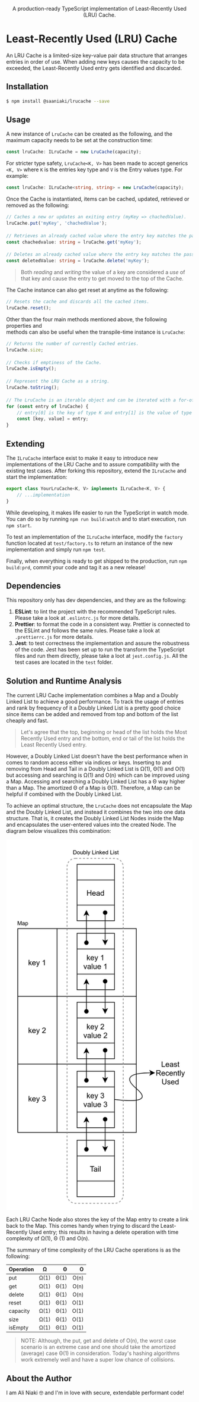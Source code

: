 <p style="text-align: center;">
  A production-ready TypeScript implementation of Least-Recently Used (LRU) 
Cache.
</p>

# Least-Recently Used (LRU) Cache

An LRU Cache is a limited-size key-value pair data structure that arranges
entries in order of use. When adding new keys causes the capacity to be
exceeded, the Least-Recently Used entry gets identified and discarded.

## Installation

```bash
$ npm install @saaniaki/lrucache --save
```

## Usage

A new instance of `LruCache` can be created as the following, and the maximum
capacity needs to be set at the construction time:

```typescript
const lruCache: ILruCache = new LruCache(capacity);
```

For stricter type safety, `LruCache<K, V>` has been made to accept
generics `<K, V>` where `K` is the entries key type and `V` is the Entry values
type. For example:

```typescript
const lruCache: ILruCache<string, string> = new LruCache(capacity);
```

Once the Cache is instantiated, items can be cached, updated, retrieved or
removed as the following:

```typescript
// Caches a new or updates an exiting entry (myKey => chachedValue).
lruCache.put('myKey', 'chachedValue');

// Retrieves an already cached value where the entry key matches the passed key.
const chachedvalue: string = lruCache.get('myKey');

// Deletes an already cached value where the entry key matches the passed key.
const deletedValue: string = lruCache.delete('myKey');
```

> Both _reading_ and _writing_ the value of a key are considered a _use_ of
> that key and cause the entry to get moved to the top of the Cache.

The Cache instance can also get reset at anytime as the following:

```typescript
// Resets the cache and discards all the cached items.
lruCache.reset();
```

Other than the four main methods mentioned above, the following properties and  
methods can also be useful when the transpile-time instance is `LruCache`:

```typescript
// Returns the number of currently Cached entries.
lruCache.size;

// Checks if emptiness of the Cache.
lruCache.isEmpty();

// Represent the LRU Cache as a string.
lruCache.toString();

// The LruCache is an iterable object and can be iterated with a for-of loop:
for (const entry of lruCache) {
    // entry[0] is the key of type K and entry[1] is the value of type V.
    const [key, value] = entry;
}
```

## Extending

The `ILruCache` interface exist to make it easy to introduce new implementations
of the LRU Cache and to assure compatibility with the existing test cases. After
forking this repository, extend the `ILruCache` and start the implementation:

```typescript
export class YourLruCache<K, V> implements ILruCache<K, V> {
    // ...implementation
}
```

While developing, it makes life easier to run the TypeScript in watch mode. You
can do so by running `npm run build:watch` and to start execution, run
`npm start`.

To test an implementation of the `ILruCache` interface, modify the `factory`
function located at `test/factory.ts` to return an instance of the new
implementation and simply run `npm test`.

Finally, when everything is ready to get shipped to the production,
run `npm build:prd`, commit your code and tag it as a new release!

## Dependencies

This repository only has dev dependencies, and they are as the following:

1. **ESLint**: to lint the project with the recommended TypeScript rules. Please
   take a look at `.eslintrc.js` for more details.
2. **Prettier**: to format the code in a consistent way. Prettier is connected
   to the ESLint and follows the same rules. Please take a look
   at `.prettierrc.js` for more details.
3. **Jest**: to test correctness the implementation and assure the robustness of
   the code. Jest has been set up to run the transform the TypeScript files and
   run them directly, please take a loot at `jest.config.js`. All the test cases
   are located in the `test` folder.

## Solution and Runtime Analysis

The current LRU Cache implementation combines a Map and a Doubly Linked List to
achieve a good performance. To track the usage of entries and rank by frequency
of it a Doubly Linked List is a pretty good choice since items can be added and
removed from top and bottom of the list cheaply and fast.

> Let's agree that the top, beginning or head of the list holds the Most
> Recently Used entry and the bottom, end or tail of the list holds the Least
> Recently Used entry.

However, a Doubly Linked List doesn't have the best performance when in comes to
random access either via indices or keys. Inserting to and removing from Head
and Tail in a Doubly Linked List is Ω(1), Θ(1) and O(1) but accessing and
searching is Ω(1) and O(n) which can be improved using a Map. Accessing and
searching a Doubly Linked List has a Θ way higher than a Map. The amortized Θ of
a Map is Θ(1). Therefore, a Map can be helpful if combined with the Doubly
Linked List.

To achieve an optimal structure, the `LruCache` does not encapsulate the Map and
the Doubly Linked List, and instead it combines the two into one data structure.
That is, it creates the Doubly Linked List Nodes inside the Map and encapsulates
the user-entered values into the created Node. The diagram below visualizes this
combination:

![Combination of a Map and a Doubly Linked List](./assest/diagram.jpg "LRU Cache")

Each LRU Cache Node also stores the key of the Map entry to create a link back
to the Map. This comes handy when trying to discard the Least-Recently Used
entry; this results in having a delete operation with time complexity of Ω(1), Θ
(1) and O(n).

The summary of time complexity of the LRU Cache operations is as the following:

| Operation |  Ω   |  Θ   |  O   |
|-----------|:----:|-----:|-----:|
|    put    | Ω(1) | Θ(1) | O(n) |
|    get    | Ω(1) | Θ(1) | O(n) |
|   delete  | Ω(1) | Θ(1) | O(n) |
|   reset   | Ω(1) | Θ(1) | O(1) |
|  capacity | Ω(1) | Θ(1) | O(1) |
|    size   | Ω(1) | Θ(1) | O(1) |
|  isEmpty  | Ω(1) | Θ(1) | O(1) |

> NOTE: Although, the put, get and delete of O(n), the worst case scenario is an
> extreme case and one should take the amortized (average) case Θ(1) in
> consideration. Today's hashing algorithms work extremely well and have a
> super low chance of collisions.

## About the Author

I am Ali Niaki :nerd_face: and I'm in love with secure, extendable performant
code!

